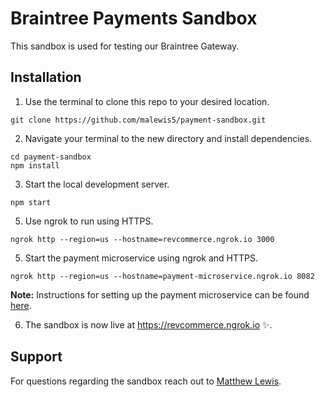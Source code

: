 # Braintree Payments Sandbox

This sandbox is used for testing our Braintree Gateway.

## Installation

1. Use the terminal to clone this repo to your desired location.

```console
git clone https://github.com/malewis5/payment-sandbox.git
```
2. Navigate your terminal to the new directory and install dependencies.

```console
cd payment-sandbox 
npm install
```
3. Start the local development server.

```console
npm start
```
5. Use ngrok to run using HTTPS.

```console
ngrok http --region=us --hostname=revcommerce.ngrok.io 3000
```
5. Start the payment microservice using ngrok and HTTPS.
```console
ngrok http --region=us --hostname=payment-microservice.ngrok.io 8082
```
**Note:** Instructions for setting up the payment microservice can be found <a href="https://github.com/PeakActivity/revcommerce-payment-ms" target="_blank" rel="noreferrer noopener">here</a>.

6. The sandbox is now live at https://revcommerce.ngrok.io ✨. 

## Support
For questions regarding the sandbox reach out to [Matthew Lewis](mailto:mlewis@peakactivity.com "Send email to Matthew Lewis").
